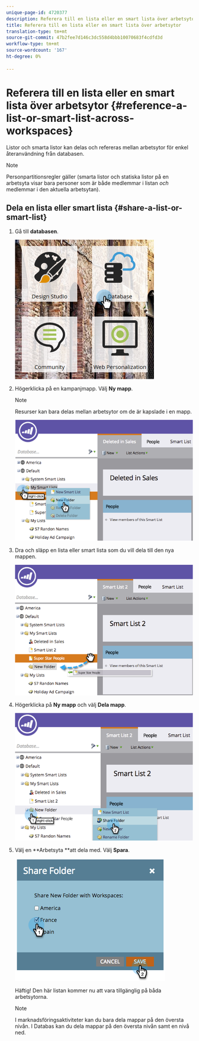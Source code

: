 ```yaml
---
unique-page-id: 4720377
description: Referera till en lista eller en smart lista över arbetsytor - Marketo Docs - Produktdokumentation
title: Referera till en lista eller en smart lista över arbetsytor
translation-type: tm+mt
source-git-commit: 47b2fee7d146c3dc558d4bbb10070683f4cdfd3d
workflow-type: tm+mt
source-wordcount: '167'
ht-degree: 0%

---
```



# Referera till en lista eller en smart lista över arbetsytor {#reference-a-list-or-smart-list-across-workspaces}

Listor och smarta listor kan delas och refereras mellan arbetsytor för enkel återanvändning från databasen.

>[!NOTE]
>
>Personpartitionsregler gäller (smarta listor och statiska listor på en arbetsyta visar bara personer som är både medlemmar i listan *och* medlemmar i den aktuella arbetsytan).

## Dela en lista eller smart lista {#share-a-list-or-smart-list}

1. Gå till **databasen**.

   ![](assets/db-1.png)

1. Högerklicka på en kampanjmapp. Välj **Ny mapp**.

   >[!NOTE]
   >
   >Resurser kan bara delas mellan arbetsytor om de är kapslade i en mapp.

   ![](assets/two-4.png)

1. Dra och släpp en lista eller smart lista som du vill dela till den nya mappen.

   ![](assets/three-4.png)

1. Högerklicka på **Ny mapp** och välj **Dela mapp**.

   ![](assets/four-3.png)

1. Välj en **Arbetsyta **att dela med. Välj **Spara**.

   ![](assets/image2014-12-9-15-3a37-3a25.png)

   Häftig! Den här listan kommer nu att vara tillgänglig på båda arbetsytorna.

   >[!NOTE]
   >
   >I marknadsföringsaktiviteter kan du bara dela mappar på den översta nivån. I Databas kan du dela mappar på den översta nivån samt en nivå ned.

